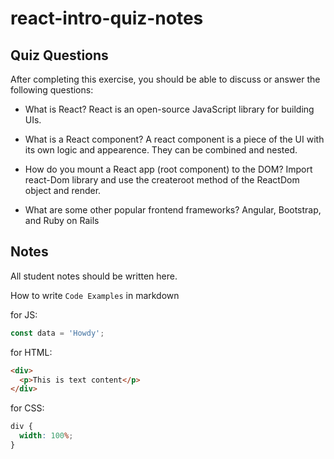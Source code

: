 # react-intro-quiz-notes

## Quiz Questions

After completing this exercise, you should be able to discuss or answer the following questions:

- What is React?
  React is an open-source JavaScript library for building UIs.

- What is a React component?
  A react component is a piece of the UI with its own logic and appearence. They can be combined and nested.

- How do you mount a React app (root component) to the DOM?
  Import react-Dom library and use the createroot method of the ReactDom object and render.

- What are some other popular frontend frameworks?
  Angular, Bootstrap, and Ruby on Rails

## Notes

All student notes should be written here.

How to write `Code Examples` in markdown

for JS:

```javascript
const data = 'Howdy';
```

for HTML:

```html
<div>
  <p>This is text content</p>
</div>
```

for CSS:

```css
div {
  width: 100%;
}
```
